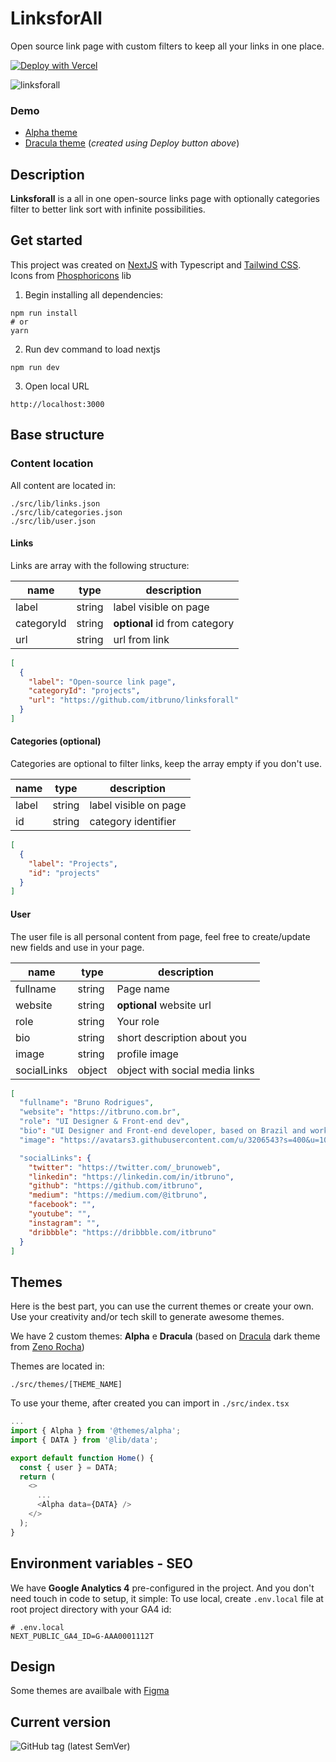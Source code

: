 # LinksforAll

Open source link page with custom filters to keep all your links in one place.

[![Deploy with Vercel](https://vercel.com/button)](https://vercel.com/new/clone?repository-url=https%3A%2F%2Fgithub.com%2Fitbruno%2Flinksforall)

![linksforall](https://user-images.githubusercontent.com/3206543/211458118-2a11815a-dc47-46d6-b466-f088de3bfecf.jpg)

### Demo

- [Alpha theme](https://linksforall.vercel.app/)
- [Dracula theme](https://links-dracula.vercel.app/) (_created using Deploy button above_)

## Description

**Linksforall** is a all in one open-source links page with optionally categories filter to better link sort with infinite possibilities.

## Get started

This project was created on [NextJS](https://nextjs.org/) with Typescript and [Tailwind CSS](https://tailwindcss.com/).
Icons from [Phosphoricons](https://phosphoricons.com/) lib

1. Begin installing all dependencies:

```shell
npm run install
# or
yarn
```

2. Run dev command to load nextjs

```shell
npm run dev
```

3. Open local URL

```
http://localhost:3000
```

## Base structure

### Content location

All content are located in:

```shell
./src/lib/links.json
./src/lib/categories.json
./src/lib/user.json
```

#### Links

Links are array with the following structure:

| name       | type   | description                   |
| ---------- | ------ | ----------------------------- |
| label      | string | label visible on page         |
| categoryId | string | **optional** id from category |
| url        | string | url from link                 |

```json
[
  {
    "label": "Open-source link page",
    "categoryId": "projects",
    "url": "https://github.com/itbruno/linksforall"
  }
]
```

#### Categories (optional)

Categories are optional to filter links, keep the array empty if you don't use.

| name  | type   | description           |
| ----- | ------ | --------------------- |
| label | string | label visible on page |
| id    | string | category identifier   |

```json
[
  {
    "label": "Projects",
    "id": "projects"
  }
]
```

#### User

The user file is all personal content from page, feel free to create/update new fields and use in your page.

| name        | type   | description                    |
| ----------- | ------ | ------------------------------ |
| fullname    | string | Page name                      |
| website     | string | **optional** website url       |
| role        | string | Your role                      |
| bio         | string | short description about you    |
| image       | string | profile image                  |
| socialLinks | object | object with social media links |

```json
[
  "fullname": "Bruno Rodrigues",
  "website": "https://itbruno.com.br",
  "role": "UI Designer & Front-end dev",
  "bio": "UI Designer and Front-end developer, based on Brazil and working at Nuvemshop",
  "image": "https://avatars3.githubusercontent.com/u/3206543?s=400&u=10401f6bec19f1675f77a45ee9b40bfb1a293367&v=4",

  "socialLinks": {
    "twitter": "https://twitter.com/_brunoweb",
    "linkedin": "https://linkedin.com/in/itbruno",
    "github": "https://github.com/itbruno",
    "medium": "https://medium.com/@itbruno",
    "facebook": "",
    "youtube": "",
    "instagram": "",
    "dribbble": "https://dribbble.com/itbruno"
  }
]
```

## Themes

Here is the best part, you can use the current themes or create your own.
Use your creativity and/or tech skill to generate awesome themes.

We have 2 custom themes: **Alpha** e **Dracula** (based on [Dracula](https://draculatheme.com/contribute) dark theme from [Zeno Rocha](https://github.com/zenorocha))

Themes are located in:

```shell
./src/themes/[THEME_NAME]
```

To use your theme, after created you can import in `./src/index.tsx`

```ts
...
import { Alpha } from '@themes/alpha';
import { DATA } from '@lib/data';

export default function Home() {
  const { user } = DATA;
  return (
    <>
      ...
      <Alpha data={DATA} />
    </>
  );
}
```

## Environment variables - SEO

We have **Google Analytics 4** pre-configured in the project. And you don't need touch in code to setup, it simple:
To use local, create `.env.local` file at root project directory with your GA4 id:

```shell
# .env.local
NEXT_PUBLIC_GA4_ID=G-AAA0001112T
```

## Design

Some themes are availbale with [Figma](https://tinu.be/uilinks)

## Current version

![GitHub tag (latest SemVer)](https://img.shields.io/github/package-json/v/itbruno/linksforall)
